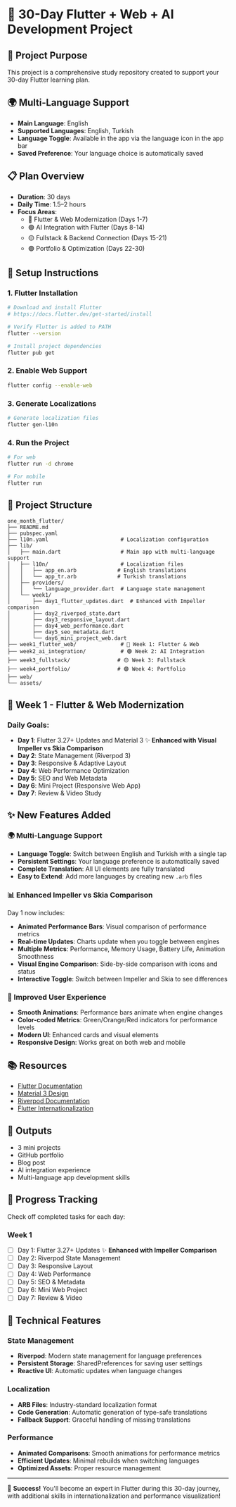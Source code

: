 # 📱 30-Day Flutter + Web + AI Development Project

## 🎯 Project Purpose
This project is a comprehensive study repository created to support your 30-day Flutter learning plan.

## 🌍 Multi-Language Support
- **Main Language**: English
- **Supported Languages**: English, Turkish
- **Language Toggle**: Available in the app via the language icon in the app bar
- **Saved Preference**: Your language choice is automatically saved

## 📋 Plan Overview
- **Duration**: 30 days
- **Daily Time**: 1.5–2 hours
- **Focus Areas**:
  - 🔵 Flutter & Web Modernization (Days 1-7)
  - 🟢 AI Integration with Flutter (Days 8-14)
  - 🟡 Fullstack & Backend Connection (Days 15-21)
  - 🟣 Portfolio & Optimization (Days 22-30)

## 🚀 Setup Instructions

### 1. Flutter Installation
```bash
# Download and install Flutter
# https://docs.flutter.dev/get-started/install

# Verify Flutter is added to PATH
flutter --version

# Install project dependencies
flutter pub get
```

### 2. Enable Web Support
```bash
flutter config --enable-web
```

### 3. Generate Localizations
```bash
# Generate localization files
flutter gen-l10n
```

### 4. Run the Project
```bash
# For web
flutter run -d chrome

# For mobile
flutter run
```

## 📁 Project Structure

```
one_month_flutter/
├── README.md
├── pubspec.yaml
├── l10n.yaml                       # Localization configuration
├── lib/
│   ├── main.dart                   # Main app with multi-language support
│   ├── l10n/                       # Localization files
│   │   ├── app_en.arb             # English translations
│   │   └── app_tr.arb             # Turkish translations
│   ├── providers/
│   │   └── language_provider.dart  # Language state management
│   └── week1/
│       ├── day1_flutter_updates.dart  # Enhanced with Impeller comparison
│       ├── day2_riverpod_state.dart
│       ├── day3_responsive_layout.dart
│       ├── day4_web_performance.dart
│       ├── day5_seo_metadata.dart
│       └── day6_mini_project_web.dart
├── week1_flutter_web/              # 🔵 Week 1: Flutter & Web
├── week2_ai_integration/           # 🟢 Week 2: AI Integration
├── week3_fullstack/               # 🟡 Week 3: Fullstack
├── week4_portfolio/               # 🟣 Week 4: Portfolio
├── web/
└── assets/
```

## 🔵 Week 1 - Flutter & Web Modernization

### Daily Goals:
- **Day 1**: Flutter 3.27+ Updates and Material 3 ✨ **Enhanced with Visual Impeller vs Skia Comparison**
- **Day 2**: State Management (Riverpod 3)
- **Day 3**: Responsive & Adaptive Layout
- **Day 4**: Web Performance Optimization
- **Day 5**: SEO and Web Metadata
- **Day 6**: Mini Project (Responsive Web App)
- **Day 7**: Review & Video Study

## ✨ New Features Added

### 🌍 Multi-Language Support
- **Language Toggle**: Switch between English and Turkish with a single tap
- **Persistent Settings**: Your language preference is automatically saved
- **Complete Translation**: All UI elements are fully translated
- **Easy to Extend**: Add more languages by creating new `.arb` files

### 📊 Enhanced Impeller vs Skia Comparison
Day 1 now includes:
- **Animated Performance Bars**: Visual comparison of performance metrics
- **Real-time Updates**: Charts update when you toggle between engines
- **Multiple Metrics**: Performance, Memory Usage, Battery Life, Animation Smoothness
- **Visual Engine Comparison**: Side-by-side comparison with icons and status
- **Interactive Toggle**: Switch between Impeller and Skia to see differences

### 🎨 Improved User Experience
- **Smooth Animations**: Performance bars animate when engine changes
- **Color-coded Metrics**: Green/Orange/Red indicators for performance levels
- **Modern UI**: Enhanced cards and visual elements
- **Responsive Design**: Works great on both web and mobile

## 📚 Resources
- [Flutter Documentation](https://docs.flutter.dev/)
- [Material 3 Design](https://m3.material.io/)
- [Riverpod Documentation](https://riverpod.dev/)
- [Flutter Internationalization](https://docs.flutter.dev/ui/accessibility-and-internationalization/internationalization)

## 🎯 Outputs
- 3 mini projects
- GitHub portfolio
- Blog post
- AI integration experience
- Multi-language app development skills

## 📝 Progress Tracking
Check off completed tasks for each day:

### Week 1
- [ ] Day 1: Flutter 3.27+ Updates ✨ **Enhanced with Impeller Comparison**
- [ ] Day 2: Riverpod State Management
- [ ] Day 3: Responsive Layout
- [ ] Day 4: Web Performance
- [ ] Day 5: SEO & Metadata
- [ ] Day 6: Mini Web Project
- [ ] Day 7: Review & Video

## 🔧 Technical Features

### State Management
- **Riverpod**: Modern state management for language preferences
- **Persistent Storage**: SharedPreferences for saving user settings
- **Reactive UI**: Automatic updates when language changes

### Localization
- **ARB Files**: Industry-standard localization format
- **Code Generation**: Automatic generation of type-safe translations
- **Fallback Support**: Graceful handling of missing translations

### Performance
- **Animated Comparisons**: Smooth animations for performance metrics
- **Efficient Updates**: Minimal rebuilds when switching languages
- **Optimized Assets**: Proper resource management

---

🚀 **Success!** You'll become an expert in Flutter during this 30-day journey, with additional skills in internationalization and performance visualization! 